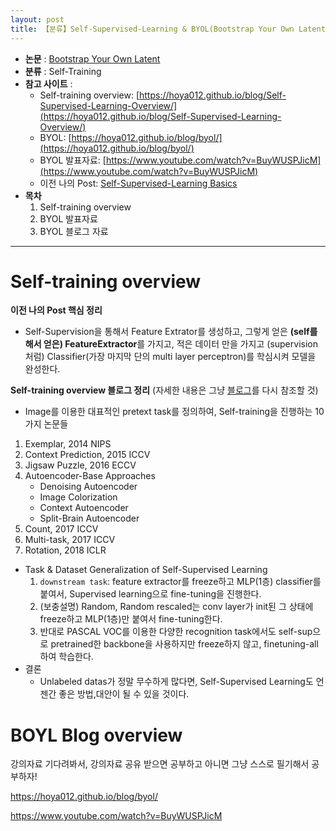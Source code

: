 ```yaml
---
layout: post
title: 【분류】Self-Supervised-Learning & BYOL(Bootstrap Your Own Latent)
---
```


- **논문** : [Bootstrap Your Own Latent](https://arxiv.org/abs/2006.07733)
- **분류** : Self-Training
- **참고 사이트** : 
  - Self-training overview: [https://hoya012.github.io/blog/Self-Supervised-Learning-Overview/](https://hoya012.github.io/blog/Self-Supervised-Learning-Overview/)
  - BYOL: [https://hoya012.github.io/blog/byol/](https://hoya012.github.io/blog/byol/)
  - BYOL 발표자료: [https://www.youtube.com/watch?v=BuyWUSPJicM](https://www.youtube.com/watch?v=BuyWUSPJicM)
  - 이전 나의 Post: [Self-Supervised-Learning Basics](https://junha1125.github.io/blog/artificial-intelligence/2021-01-15-Self-supervise/)
- **목차**
  1. Self-training overview
  2. BYOL 발표자료
  3. BYOL 블로그 자료 



---

# Self-training overview

**이전 나의 Post 핵심 정리**     

- Self-Supervision을 통해서 Feature Extrator를 생성하고, 그렇게 얻은 **(self를 해서 얻은) FeatureExtractor**를 가지고, 적은 데이터 만을 가지고 (supervision 처럼) Classifier(가장 마지막 단의 multi layer perceptron)를 학심시켜 모델을 완성한다.

**Self-training overview 블로그 정리** (자세한 내용은 그냥 [블로그](https://hoya012.github.io/blog/Self-Supervised-Learning-Overview/)를 다시 참조할 것)  

-  Image를 이용한 대표적인 pretext task를 정의하여, Self-training을 진행하는 10가지 논문들
  1. Exemplar, 2014 NIPS
  2. Context Prediction, 2015 ICCV
  3. Jigsaw Puzzle, 2016 ECCV
  4. Autoencoder-Base Approaches
     - Denoising Autoencoder 
     - Image Colorization 
     - Context Autoencoder 
     - Split-Brain Autoencoder 
  5. Count, 2017 ICCV
  6. Multi-task, 2017 ICCV
  7. Rotation, 2018 ICLR
- Task & Dataset Generalization of Self-Supervised Learning
  1. `downstream task`: feature extractor를 freeze하고 MLP(1층) classifier를 붙여서, Supervised learning으로 fine-tuning을 진행한다.
  2. (보충설명) Random, Random rescaled는 conv layer가 init된 그 상태에 freeze하고 MLP(1층)만 붙여서 fine-tuning한다. 
  3. 반대로 PASCAL VOC를 이용한 다양한 recognition task에서도 self-sup으로 pretrained한 backbone을 사용하지만 freeze하지 않고, finetuning-all 하여 학습한다.
- 결론 
  - Unlabeled datas가 정말 무수하게 많다면, Self-Supervised Learning도 언젠간 좋은 방법,대안이 될 수 있을 것이다. 



# BOYL Blog overview





강의자료 기다려봐서, 강의자료 공유 받으면 공부하고 아니면 그냥 스스로 필기해서 공부하자!

https://hoya012.github.io/blog/byol/

https://www.youtube.com/watch?v=BuyWUSPJicM

































